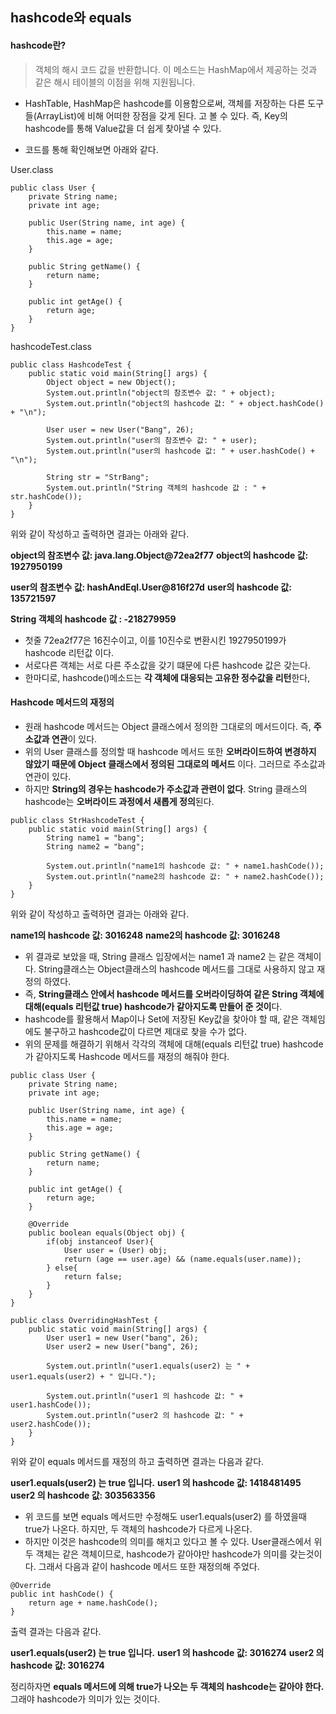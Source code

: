 ## hashcode와 equals

#### hashcode란?

> 객체의 해시 코드 값을 반환합니다. 이 메소드는 HashMap에서 제공하는 것과 같은 해시 테이블의 이점을 위해 지원됩니다.

- HashTable, HashMap은 hashcode를 이용함으로써, 객체를 저장하는 다른 도구들(ArrayList)에 비해 어떠한 장점을 갖게 된다. 고 볼 수 있다.
  즉, Key의 hashcode를 통해 Value값을 더 쉽게 찾아낼 수 있다.

- 코드를 통해 확인해보면 아래와 같다.

User.class

```
public class User {
    private String name;
    private int age;

    public User(String name, int age) {
        this.name = name;
        this.age = age;
    }

    public String getName() {
        return name;
    }

    public int getAge() {
        return age;
    }
}
```

hashcodeTest.class

```
public class HashcodeTest {
    public static void main(String[] args) {
        Object object = new Object();
        System.out.println("object의 참조변수 값: " + object);
        System.out.println("object의 hashcode 값: " + object.hashCode() + "\n");

        User user = new User("Bang", 26);
        System.out.println("user의 참조변수 값: " + user);
        System.out.println("user의 hashcode 값: " + user.hashCode() + "\n");

        String str = "StrBang";
        System.out.println("String 객체의 hashcode 값 : " + str.hashCode());
    }
}
```

위와 같이 작성하고 출력하면 결과는 아래와 같다.

**object의 참조변수 값: java.lang.Object@72ea2f77**
**object의 hashcode 값: 1927950199**

**user의 참조변수 값: hashAndEql.User@816f27d**
**user의 hashcode 값: 135721597**

**String 객체의 hashcode 값 : -218279959**

- 첫줄 72ea2f77은 16진수이고, 이를 10진수로 변환시킨 1927950199가 hashcode 리턴값 이다.
- 서로다른 객체는 서로 다른 주소값을 갖기 떄문에 다른 hashcode 값은 갖는다.
- 한마디로, hashcode()메소드는 **각 객체에 대응되는 고유한 정수값을 리턴**한다,



#### Hashcode 메서드의 재정의

- 원래 hashcode 메서드는 Object 클래스에서 정의한 그대로의 메서드이다.
  즉, **주소값과 연관**이 있다.
- 위의 User 클래스를 정의할 때 hashcode 메서드 또한 **오버라이드하여 변경하지 않았기 때문에 Object 클래스에서 정의된 그대로의 메서드** 이다. 그러므로 주소값과 연관이 있다.
- 하지만 **String의 경우는 hashcode가 주소값과 관련이 없다**.
  String 클래스의 hashcode는 **오버라이드 과정에서 새롭게 정의**된다.

```
public class StrHashcodeTest {
    public static void main(String[] args) {
        String name1 = "bang";
        String name2 = "bang";

        System.out.println("name1의 hashcode 값: " + name1.hashCode());
        System.out.println("name2의 hashcode 값: " + name2.hashCode());
    }
}
```

위와 같이 작성하고 출력하면 결과는 아래와 같다.

**name1의 hashcode 값: 3016248**
**name2의 hashcode 값: 3016248**

- 위 결과로 보았을 때, String 클래스 입장에서는 name1 과 name2 는 같은 객체이다.
  String클래스는 Object클래스의 hashcode 메서드를 그대로 사용하지 않고 재정의 하였다.
- 즉, **String클래스 안에서 hashcode 메서드를 오버라이딩하여 같은 String 객체에 대해(equals 리턴값 true) hashcode가 같아지도록 만들어 준 것이**다.
- hashcode를 활용해서 Map이나 Set에 저장된 Key값을 찾아야 할 때,
  같은 객체임에도 불구하고 hashcode값이 다르면 제대로 찾을 수가 없다.
- 위의 문제를 해결하기 위해서 각각의 객체에 대해(equals 리턴값 true) hashcode가 같아지도록
  Hashcode 메서드를 재정의 해줘야 한다.

```
public class User {
    private String name;
    private int age;

    public User(String name, int age) {
        this.name = name;
        this.age = age;
    }

    public String getName() {
        return name;
    }

    public int getAge() {
        return age;
    }

    @Override
    public boolean equals(Object obj) {
        if(obj instanceof User){
            User user = (User) obj;
            return (age == user.age) && (name.equals(user.name));
        } else{
            return false;
        }
    }
}
```

```
public class OverridingHashTest {
    public static void main(String[] args) {
        User user1 = new User("bang", 26);
        User user2 = new User("bang", 26);

        System.out.println("user1.equals(user2) 는 " + user1.equals(user2) + " 입니다.");

        System.out.println("user1 의 hashcode 값: " + user1.hashCode());
        System.out.println("user2 의 hashcode 값: " + user2.hashCode());
    }
}
```

위와 같이 equals 메서드를 재정의 하고 출력하면 결과는 다음과 같다.

**user1.equals(user2) 는 true 입니다.**
**user1 의 hashcode 값: 1418481495**
**user2 의 hashcode 값: 303563356**

- 위 코드를 보면  equals 메서드만 수정해도 user1.equals(user2) 를 하였을때 true가 나온다.
  하지만, 두 객체의 hashcode가 다르게 나온다.
- 하지만 이것은 hashcode의 의미를 해치고 있다고 볼 수 있다.
  User클래스에서 위 두 객체는 같은 객체이므로, hashcode가 같아야만 hashcode가 의미를 갖는것이다.
  그래서 다음과 같이 hashcode 메서드 또한 재정의해 주었다.

```
@Override
public int hashCode() {
    return age + name.hashCode();
}
```

출력 결과는 다음과 같다.

**user1.equals(user2) 는 true 입니다.**
**user1 의 hashcode 값: 3016274**
**user2 의 hashcode 값: 3016274**

정리하자면 **equals 메서드에 의해 true가 나오는 두 객체의 hashcode는 같아야 한다.**
그래야 hashcode가 의미가 있는 것이다.


